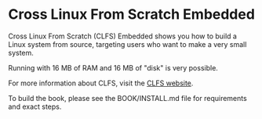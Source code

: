 Cross Linux From Scratch Embedded
=================================

Cross Linux From Scratch (CLFS) Embedded shows you how to build a Linux system
from source, targeting users who want to make a very small system.

Running with 16 MB of RAM and 16 MB of "disk" is very possible.

For more information about CLFS, visit the [CLFS website][trac].

To build the book, please see the BOOK/INSTALL.md file for requirements and
exact steps.

[trac]:http://trac.cross-lfs.org
